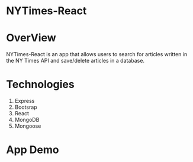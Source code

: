 # NYTimes-React

# OverView

NYTimes-React is an app that allows users to search for articles written in the NY Times API and save/delete articles in a database.


# Technologies

1. Express
2. Bootsrap
3. React
4. MongoDB
5. Mongoose


# App Demo

